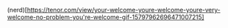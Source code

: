 (nerd)[https://tenor.com/view/your-welcome-youre-welcome-youre-very-welcome-no-problem-you're-welcome-gif-15797962696471007215]
